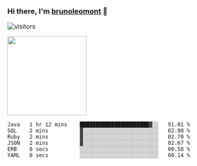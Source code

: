 ### Hi there, I'm [brunoleomont](https://www.linkedin.com/in/brunoleomont/) 👋

![visitors](https://visitor-badge.glitch.me/badge?page_id=page.id)

<img height="180em" src="https://github-readme-stats.vercel.app/api?username=brunoleomont&show_icons=true&hide_border=true&&count_private=true&include_all_commits=true" />

<!--START_SECTION:waka-->

```text
Java   1 hr 12 mins    ██████████████████████▓░░   91.01 %
SQL    2 mins          ▓░░░░░░░░░░░░░░░░░░░░░░░░   02.90 %
Ruby   2 mins          ▓░░░░░░░░░░░░░░░░░░░░░░░░   02.70 %
JSON   2 mins          ▓░░░░░░░░░░░░░░░░░░░░░░░░   02.67 %
ERB    0 secs          ░░░░░░░░░░░░░░░░░░░░░░░░░   00.58 %
YAML   0 secs          ░░░░░░░░░░░░░░░░░░░░░░░░░   00.14 %
```

<!--END_SECTION:waka-->

<!--
**brunoleomont/brunoleomont** is a ✨ _special_ ✨ repository because its `README.md` (this file) appears on your GitHub profile.

Here are some ideas to get you started:

- 🔭 I’m currently working on ...
- 🌱 I’m currently learning ...
- 👯 I’m looking to collaborate on ...
- 🤔 I’m looking for help with ...
- 💬 Ask me about ...
- 📫 How to reach me: ...
- 😄 Pronouns: ...
- ⚡ Fun fact: ...
-->
